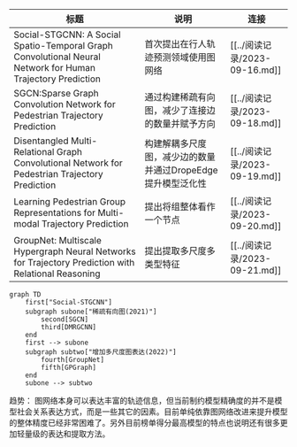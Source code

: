 | 标题                                                                                                       | 说明                                                        | 连接           |
| ---------------------------------------------------------------------------------------------------------- | ----------------------------------------------------------- | -------------- |
| Social-STGCNN: A Social Spatio-Temporal Graph Convolutional Neural Network for Human Trajectory Prediction | 首次提出在行人轨迹预测领域使用图网络                        | [[../阅读记录/2023-09-16.md]] |
| SGCN:Sparse Graph Convolution Network for Pedestrian Trajectory Prediction                                 | 通过构建稀疏有向图，减少了连接边的数量并赋予方向            | [[../阅读记录/2023-09-18.md]] |
| Disentangled Multi-Relational Graph Convolutional Network for Pedestrian Trajectory Prediction             | 构建解耦多尺度图，减少边的数量并通过DropeEdge提升模型泛化性 | [[../阅读记录/2023-09-19.md]] |
| Learning Pedestrian Group Representations for Multi-modal Trajectory Prediction                            | 提出将组整体看作一个节点                                    | [[../阅读记录/2023-09-20.md]] |
| GroupNet: Multiscale Hypergraph Neural Networks for Trajectory Prediction with Relational Reasoning        | 提出提取多尺度多类型特征                                                            | [[../阅读记录/2023-09-21.md]]               |

``` mermaid
graph TD
	first["Social-STGCNN"] 
	subgraph subone["稀疏有向图(2021)"]
		second[SGCN]
		third[DMRGCNN]
	end
	first --> subone
	subgraph subtwo["增加多尺度图表达(2022)"]
		fourth[GroupNet]
		fifth[GPGraph]
	end
	subone --> subtwo
```

趋势：
图网络本身可以表达丰富的轨迹信息，但当前制约模型精确度的并不是模型社会关系表达方式，而是一些其它的因素。目前单纯依靠图网络改进来提升模型的整体精度已经非常困难了。另外目前榜单得分最高模型的特点也说明还有很多更加轻量级的表达和提取方法。
